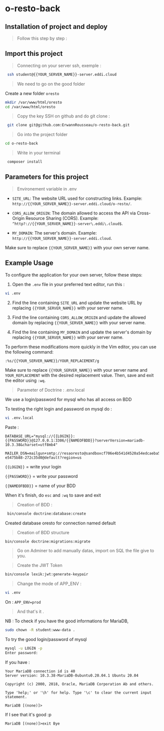 # o-resto-back

## Installation of project and deploy

> Follow this step by step :

## Import this project

> Connecting on your server ssh, exemple :

```bash
 ssh student@{{YOUR_SERVER_NAME}}-server.eddi.cloud
```

> We need to go on the good folder

Create a new folder `oresto`

```bash
mkdir /var/www/html/oresto
cd /var/www/html/oresto
```

> Copy the key SSH on github and do git clone :

```bash
 git clone git@github.com:ErwannRousseau/o-resto-back.git
```

> Go into the project folder

```bash
cd o-resto-back
```

> Write in your terminal

```bash
 composer install
```

## Parameters for this project

> Environement variable in .env

- `SITE_URL`: The website URL used for constructing links. Example: `http://{{YOUR_SERVER_NAME}}-server.eddi.cloud/o-resto/`.

- `CORS_ALLOW_ORIGIN`: The domain allowed to access the API via Cross-Origin Resource Sharing (CORS). Example: `^http?://{{YOUR_SERVER_NAME}}-server\.eddi\.cloud$`.

- `MY_DOMAIN`: The server's domain. Example: `http://{{YOUR_SERVER_NAME}}-server.eddi.cloud`.

Make sure to replace `{{YOUR_SERVER_NAME}}` with your own server name.

## Example Usage

To configure the application for your own server, follow these steps:

1. Open the `.env` file in your preferred text editor, run this :

```bash
vi .env
```

2. Find the line containing `SITE_URL` and update the website URL by replacing `{{YOUR_SERVER_NAME}}` with your server name.

3. Find the line containing `CORS_ALLOW_ORIGIN` and update the allowed domain by replacing `{{YOUR_SERVER_NAME}}` with your server name.

4. Find the line containing `MY_DOMAIN` and update the server's domain by replacing `{{YOUR_SERVER_NAME}}` with your server name.

To perform these modifications more quickly in the Vim editor, you can use the following command:

```bash
:%s/{{YOUR_SERVER_NAME}}/YOUR_REPLACEMENT/g
```

Make sure to replace `{{YOUR_SERVER_NAME}}` with your server name and `YOUR_REPLACEMENT` with the desired replacement value. Then, save and exit the editor using `:wq`.

> Parameter of Doctrine : .env.local

We use a login/password for mysql who has all access on BDD

To testing the right login and password on mysql do :

```bash
vi .env.local
```

Paste :

```
DATABASE_URL="mysql://{{LOGIN}}:{{PASSWORD}}@127.0.0.1:3306/{{NAMEOFBDD}}?serverVersion=mariadb-10.3.38&charset=utf8mb4"

MAILER_DSN=mailgun+smtp://resaoresto@sandboxcf706e4b541d4520a54edcaeba52d9e8.mailgun.org:5f31ca4e8f3cf7071f09cc95495c1abe-e5475b88-272c35d0@default?region=us
```

`{{LOGIN}}` = write your login

`{{PASSWORD}}` = write your password

`{{NAMEOFBDD}}` = name of your BDD

When it's finish, do `esc` and `:wq` to save and exit

> Creation of BDD :

```bash
 bin/console doctrine:database:create
```

Created database oresto for connection named default

> Creation of BDD structure

```bach
bin/console doctrine:migrations:migrate
```

> Go on Adminer to add manually datas, import on SQL the file give to you.

> Create the JWT Token

```bash
bin/console lexik:jwt:generate-keypair
```

> Change the mode of APP_ENV :

```bash
vi .env
```

On : `APP_ENV=prod`

> And that's it .

NB :
To check if you have the good informations for MariaDB,

```bash
sudo chown -R student:www-data .
```

To try the good login/password of mysql

```bash
mysql -u LOGIN -p
Enter password:
```

If you have :

```Welcome to the MariaDB monitor.  Commands end with ; or \g.
Your MariaDB connection id is 40
Server version: 10.3.38-MariaDB-0ubuntu0.20.04.1 Ubuntu 20.04

Copyright (c) 2000, 2018, Oracle, MariaDB Corporation Ab and others.

Type 'help;' or '\h' for help. Type '\c' to clear the current input statement.

MariaDB [(none)]>
```

If I see that it's good :p

`MariaDB [(none)]>exit Bye`
